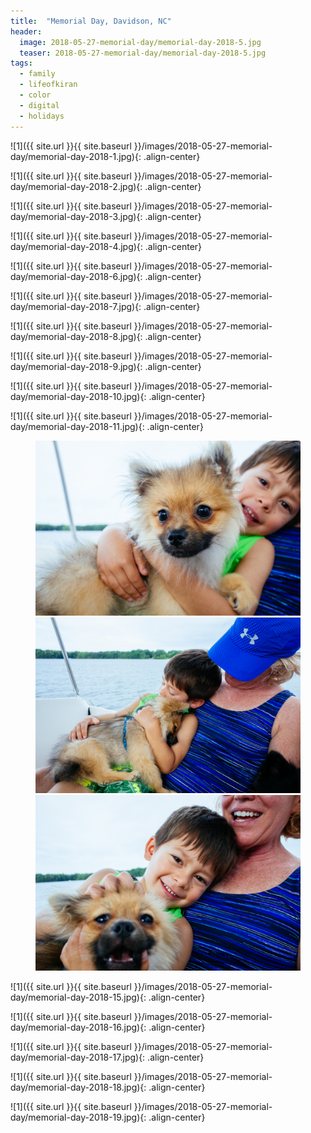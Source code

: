 ```yaml
---
title:  "Memorial Day, Davidson, NC"
header:
  image: 2018-05-27-memorial-day/memorial-day-2018-5.jpg
  teaser: 2018-05-27-memorial-day/memorial-day-2018-5.jpg
tags: 
  - family
  - lifeofkiran
  - color
  - digital
  - holidays
---
```


<p></p>
![1]({{ site.url }}{{ site.baseurl }}/images/2018-05-27-memorial-day/memorial-day-2018-1.jpg){: .align-center}
<figcaption> </figcaption>
<p></p>

<p></p>
![1]({{ site.url }}{{ site.baseurl }}/images/2018-05-27-memorial-day/memorial-day-2018-2.jpg){: .align-center}
<figcaption> </figcaption>
<p></p>

<p></p>
![1]({{ site.url }}{{ site.baseurl }}/images/2018-05-27-memorial-day/memorial-day-2018-3.jpg){: .align-center}
<figcaption> </figcaption>
<p></p>

<p></p>
![1]({{ site.url }}{{ site.baseurl }}/images/2018-05-27-memorial-day/memorial-day-2018-4.jpg){: .align-center}
<figcaption> </figcaption>
<p></p>

<p></p>
![1]({{ site.url }}{{ site.baseurl }}/images/2018-05-27-memorial-day/memorial-day-2018-6.jpg){: .align-center}
<figcaption> </figcaption>
<p></p>

<p></p>
![1]({{ site.url }}{{ site.baseurl }}/images/2018-05-27-memorial-day/memorial-day-2018-7.jpg){: .align-center}
<figcaption> </figcaption>
<p></p>

<p></p>
![1]({{ site.url }}{{ site.baseurl }}/images/2018-05-27-memorial-day/memorial-day-2018-8.jpg){: .align-center}
<figcaption> </figcaption>
<p></p>

<p></p>
![1]({{ site.url }}{{ site.baseurl }}/images/2018-05-27-memorial-day/memorial-day-2018-9.jpg){: .align-center}
<figcaption> </figcaption>
<p></p>

<p></p>
![1]({{ site.url }}{{ site.baseurl }}/images/2018-05-27-memorial-day/memorial-day-2018-10.jpg){: .align-center}
<figcaption> </figcaption>
<p></p>

<p></p>
![1]({{ site.url }}{{ site.baseurl }}/images/2018-05-27-memorial-day/memorial-day-2018-11.jpg){: .align-center}
<figcaption> </figcaption>
<p></p>

<figure class="third">
<img src="/images/2018-05-27-memorial-day/memorial-day-2018-12.jpg">
<img src="/images/2018-05-27-memorial-day/memorial-day-2018-13.jpg">
<img src="/images/2018-05-27-memorial-day/memorial-day-2018-14.jpg">
</figure>

<p></p>
![1]({{ site.url }}{{ site.baseurl }}/images/2018-05-27-memorial-day/memorial-day-2018-15.jpg){: .align-center}
<figcaption> </figcaption>
<p></p>

<p></p>
![1]({{ site.url }}{{ site.baseurl }}/images/2018-05-27-memorial-day/memorial-day-2018-16.jpg){: .align-center}
<figcaption> </figcaption>
<p></p>

<p></p>
![1]({{ site.url }}{{ site.baseurl }}/images/2018-05-27-memorial-day/memorial-day-2018-17.jpg){: .align-center}
<figcaption> </figcaption>
<p></p>

<p></p>
![1]({{ site.url }}{{ site.baseurl }}/images/2018-05-27-memorial-day/memorial-day-2018-18.jpg){: .align-center}
<figcaption> </figcaption>
<p></p>

<p></p>
![1]({{ site.url }}{{ site.baseurl }}/images/2018-05-27-memorial-day/memorial-day-2018-19.jpg){: .align-center}
<figcaption> </figcaption>
<p></p>

